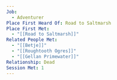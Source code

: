```yaml
---
Job:
  - Adventurer
Place First Heard Of: Road to Saltmarsh
Place First Met:
  - "[[Road to Saltmarsh]]"
Related People Met:
  - "[[Betje]]"
  - "[[Roughtooth Ogres]]"
  - "[[Gellan Primewater]]"
Relationship: Dead
Session Met: 1
---
```

